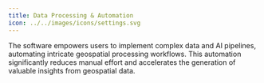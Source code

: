 ```yaml
---
title: Data Processing & Automation
icon: ../../images/icons/settings.svg
---
```


The software empowers users to implement complex data and AI pipelines, automating intricate geospatial processing workflows. This automation significantly reduces manual effort and accelerates the generation of valuable insights from geospatial data.
